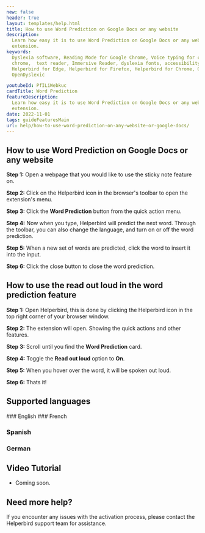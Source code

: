 ```yaml
---
new: false
header: true
layout: templates/help.html
title: How to use Word Prediction on Google Docs or any website
description:
  Learn how easy it is to use Word Prediction on Google Docs or any website with Helperbirds browser
  extension.
keywords:
  Dyslexia software, Reading Mode for Google Chrome, Voice typing for chrome, Text to speech for
  chrome,  text reader, Immersive Reader, dyslexia fonts, accessibility software, dyslexia software,
  Helperbird for Edge, Helperbird for Firefox, Helperbird for Chrome, Opendyslexic for Chrome,
  OpenDyslexic

youtubeId: PfILiWebkuc
cardTitle: Word Prediction
featureDescription:
  Learn how easy it is to use Word Prediction on Google Docs or any website with Helperbirds browser
  extension.
date: 2022-11-01
tags: guideFeaturesMain
url: help/how-to-use-word-prediction-on-any-website-or-google-docs/
---
```



## How to use Word Prediction on Google Docs or any website

**Step 1:** Open a webpage that you would like to use the sticky note feature on.

**Step 2:** Click on the Helperbird icon in the browser's toolbar to open the extension's menu.

**Step 3:** Click the **Word Prediction** button from the quick action menu.

**Step 4:** Now when you type, Helperbird will predict the next word. Through the toolbar, you can also change the language, and turn on or off the word prediction.

**Step 5:** When a new set of words are predicted, click the word to insert it into the input.

**Step 6:** Click the close button to close the word prediction.




## How to use the read out loud in the word prediction feature

**Step 1:** Open Helperbird, this is done by clicking the Helperbird icon in the top right corner of your browser window.

**Step 2:** The extension will open. Showing the quick actions and other features.

**Step 3:** Scroll until you find the **Word Prediction** card.

**Step 4:** Toggle the **Read out loud** option to **On**.

**Step 5:** When you hover over the word, it will be spoken out loud.

**Step 6:** Thats it!





## Supported languages

### English
### French
### Spanish
### German


## Video Tutorial

- Coming soon.

## Need more help?

If you encounter any issues with the activation process, please contact the Helperbird support team for assistance.
